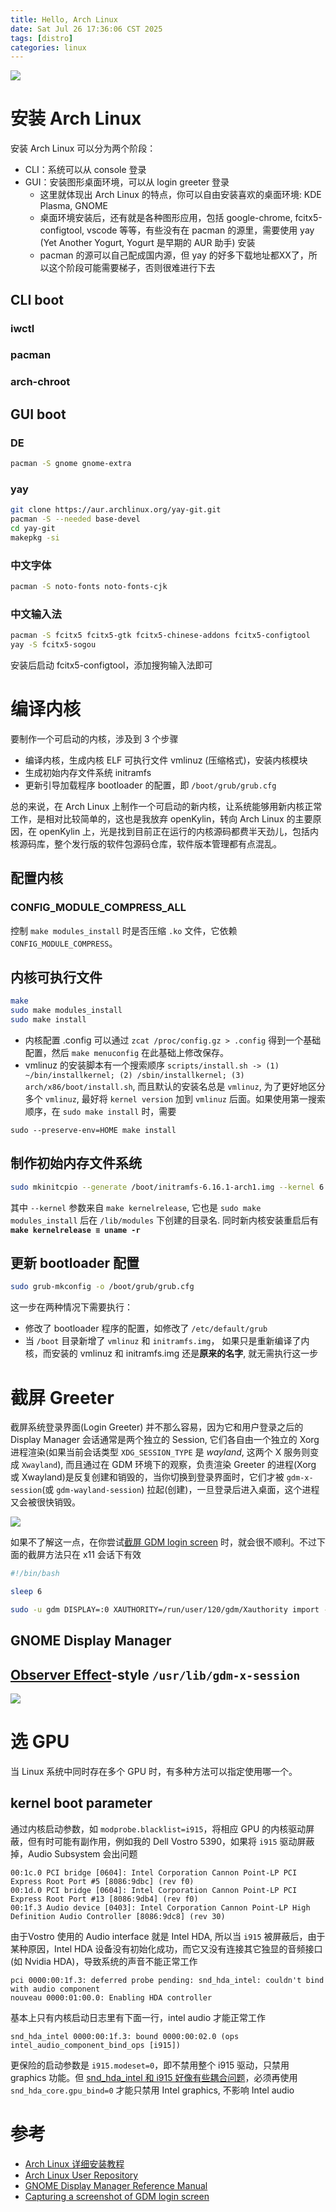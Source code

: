```yaml
---
title: Hello, Arch Linux
date: Sat Jul 26 17:36:06 CST 2025
tags: [distro]
categories: linux
---
```


![](/images/arch/gdm-screenshot.png)

<!--more-->

# 安装 Arch Linux

安装 Arch Linux 可以分为两个阶段：

- CLI：系统可以从 console 登录
- GUI：安装图形桌面环境，可以从 login greeter 登录
    * 这里就体现出 Arch Linux 的特点，你可以自由安装喜欢的桌面环境: KDE Plasma, GNOME
    * 桌面环境安装后，还有就是各种图形应用，包括 google-chrome, fcitx5-configtool, vscode 等等，有些没有在 pacman 的源里，需要使用 yay (Yet Another Yogurt, Yogurt 是早期的 AUR 助手) 安装
    * pacman 的源可以自己配成国内源，但 yay 的好多下载地址都XX了，所以这个阶段可能需要梯子，否则很难进行下去

## CLI boot

### iwctl

### pacman

### arch-chroot

## GUI boot

### DE

```bash
pacman -S gnome gnome-extra
```

### yay

```bash
git clone https://aur.archlinux.org/yay-git.git
pacman -S --needed base-devel
cd yay-git
makepkg -si
```

### 中文字体

```bash
pacman -S noto-fonts noto-fonts-cjk
```

### 中文输入法

```bash
pacman -S fcitx5 fcitx5-gtk fcitx5-chinese-addons fcitx5-configtool
yay -S fcitx5-sogou
```

安装后启动 fcitx5-configtool，添加搜狗输入法即可

# 编译内核

要制作一个可启动的内核，涉及到 3 个步骤

- 编译内核，生成内核 ELF 可执行文件 vmlinuz (压缩格式)，安装内核模块
- 生成初始内存文件系统 initramfs
- 更新引导加载程序 bootloader 的配置，即 `/boot/grub/grub.cfg`
    
总的来说，在 Arch Linux 上制作一个可启动的新内核，让系统能够用新内核正常工作，是相对比较简单的，这也是我放弃 openKylin，转向 Arch Linux 的主要原因，在 openKylin 上，光是找到目前正在运行的内核源码都费半天劲儿，包括内核源码库，整个发行版的软件包源码仓库，软件版本管理都有点混乱。

## 配置内核

### CONFIG_MODULE_COMPRESS_ALL

控制 `make modules_install` 时是否压缩 `.ko` 文件，它依赖 `CONFIG_MODULE_COMPRESS`。

## 内核可执行文件

```bash
make
sudo make modules_install
sudo make install
```

- 内核配置 .config 可以通过 `zcat /proc/config.gz > .config` 得到一个基础配置，然后 `make menuconfig` 在此基础上修改保存。
- vmlinuz 的安装脚本有一个搜索顺序 `scripts/install.sh -> (1) ~/bin/installkernel; (2) /sbin/installkernel; (3) arch/x86/boot/install.sh`, 而且默认的安装名总是 `vmlinuz`, 为了更好地区分多个 `vmlinuz`, 最好将 `kernel version` 加到 `vmlinuz` 后面。如果使用第一搜索顺序，在 `sudo make install` 时，需要

```
sudo --preserve-env=HOME make install
```

## 制作初始内存文件系统

```bash
sudo mkinitcpio --generate /boot/initramfs-6.16.1-arch1.img --kernel 6.16.1-arch1
```

其中 `--kernel` 参数来自 `make kernelrelease`, 它也是 `sudo make modules_install` 后在 `/lib/modules` 下创建的目录名. 同时新内核安装重启后有 **`make kernelrelease ≡ uname -r`**

## 更新 bootloader 配置

```bash
sudo grub-mkconfig -o /boot/grub/grub.cfg
```

这一步在两种情况下需要执行：
- 修改了 bootloader 程序的配置，如修改了 `/etc/default/grub`
- 当 `/boot` 目录新增了 `vmlinuz` 和 `initramfs.img`， 如果只是重新编译了内核，而安装的 vmlinuz 和 initramfs.img 还是**原来的名字**, 就无需执行这一步 

# 截屏 Greeter

截屏系统登录界面(Login Greeter) 并不那么容易，因为它和用户登录之后的 Display Manager 会话通常是两个独立的 Session, 它们各自由一个独立的 Xorg 进程渲染(如果当前会话类型 `XDG_SESSION_TYPE` 是 *wayland*, 这两个 X 服务则变成 `Xwayland`), 而且通过在 GDM 环境下的观察，负责渲染 Greeter 的进程(Xorg 或 Xwayland)是反复创建和销毁的，当你切换到登录界面时，它们才被 `gdm-x-session`(或 `gdm-wayland-session`) 拉起(创建)，一旦登录后进入桌面，这个进程又会被很快销毁。

![](/images/arch/gdm-wayland-session.png)

如果不了解这一点，在你尝试[截屏 GDM login screen](https://ao2.it/en/blog/2016/10/01/capturing-screenshot-gdm-login-screen) 时，就会很不顺利。不过下面的截屏方法只在 x11 会话下有效

```bash
#!/bin/bash

sleep 6

sudo -u gdm DISPLAY=:0 XAUTHORITY=/run/user/120/gdm/Xauthority import -display :0 -win root /tmp/gdm-screenshot.png
```

## GNOME Display Manager

## [Observer Effect](https://en.wikipedia.org/wiki/Observer_effect_(physics))-style `/usr/lib/gdm-x-session`

![](/images/arch/gdm-x-session-oneshot.png)

# 选 GPU

当 Linux 系统中同时存在多个 GPU 时，有多种方法可以指定使用哪一个。

## kernel boot parameter

通过内核启动参数，如 `modprobe.blacklist=i915`，将相应 GPU 的内核驱动屏蔽，但有时可能有副作用，例如我的 Dell Vostro 5390，如果将 `i915` 驱动屏蔽掉，Audio Subsystem 会出问题

```
00:1c.0 PCI bridge [0604]: Intel Corporation Cannon Point-LP PCI Express Root Port #5 [8086:9dbc] (rev f0)
00:1d.0 PCI bridge [0604]: Intel Corporation Cannon Point-LP PCI Express Root Port #13 [8086:9db4] (rev f0)
00:1f.3 Audio device [0403]: Intel Corporation Cannon Point-LP High Definition Audio Controller [8086:9dc8] (rev 30)
```

由于Vostro 使用的 Audio interface 就是 Intel HDA, 所以当 `i915` 被屏蔽后，由于某种原因，Intel HDA 设备没有初始化成功，而它又没有连接其它独显的音频接口(如 Nvidia HDA)，导致系统的声音不能正常工作

```
pci 0000:00:1f.3: deferred probe pending: snd_hda_intel: couldn't bind with audio component
nouveau 0000:01:00.0: Enabling HDA controller
```

基本上只有内核启动日志里有下面一行，intel audio 才能正常工作

```
snd_hda_intel 0000:00:1f.3: bound 0000:00:02.0 (ops intel_audio_component_bind_ops [i915])
```

更保险的启动参数是 `i915.modeset=0`，即不禁用整个 i915 驱动，只禁用 graphics 功能。但 [snd_hda_intel 和 i915 好像有些耦合问题](https://bbs.archlinux.org/viewtopic.php?id=292453)，必须再使用 `snd_hda_core.gpu_bind=0` 才能只禁用 Intel graphics, 不影响 Intel audio

# 参考

- [Arch Linux 详细安装教程](https://zhuanlan.zhihu.com/p/596227524)
- [Arch Linux User Repository](https://aur.archlinux.org/)
- [GNOME Display Manager Reference Manual](https://help.gnome.org/admin/gdm/stable/)
- [Capturing a screenshot of GDM login screen](https://ao2.it/en/blog/2016/10/01/capturing-screenshot-gdm-login-screen)
